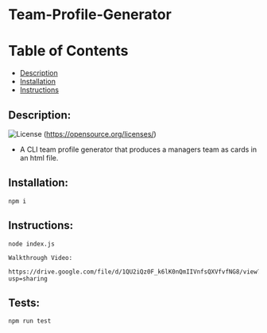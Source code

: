 # Team-Profile-Generator

# Table of Contents


- [Description](#Description)
- [Installation](#Installation)
- [Instructions](#Instructions)


    
## Description:

![License](https://img.shields.io/badge/License--blue.svg) (https://opensource.org/licenses/)


* A CLI team profile generator that produces a managers team as cards in an html file.
    
## Installation:
```
npm i
```
## Instructions:
```
node index.js

Walkthrough Video: 

https://drive.google.com/file/d/1QU2iQz0F_k6lK0nQmIIVnfsQXVfvfNG8/view?usp=sharing
```
     
## Tests:
```
npm run test
```
